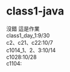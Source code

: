 # class1-java
沒錯 這是作業  
class1_day_1:9/30  
c2、c21、c22:10/7  
c1014_1、2、3:10/14  
c1028:10/28  
c1104:

